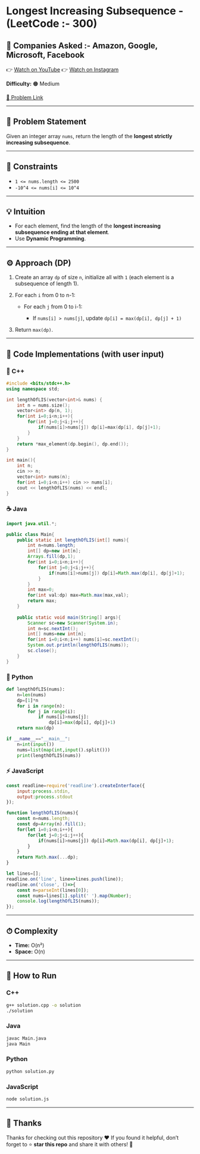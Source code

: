 # Longest Increasing Subsequence - (LeetCode :- 300)

## 🏢 Companies Asked :- Amazon, Google, Microsoft, Facebook

👉 [Watch on YouTube](https://youtube.com/@codebash10010?si=_iT9ZHNks9ZaN4d5)
👉 [Watch on Instagram](https://www.instagram.com/codebash.official/)

**Difficulty:** 🟠 Medium

[🔗 Problem Link](https://leetcode.com/problems/longest-increasing-subsequence/)

---

## 🧩 Problem Statement

Given an integer array `nums`, return the length of the **longest strictly increasing subsequence**.

---

## 📌 Constraints

* `1 <= nums.length <= 2500`
* `-10^4 <= nums[i] <= 10^4`

---

## 💡 Intuition

* For each element, find the length of the **longest increasing subsequence ending at that element**.
* Use **Dynamic Programming**.

---

## ⚙️ Approach (DP)

1. Create an array `dp` of size `n`, initialize all with `1` (each element is a subsequence of length 1).
2. For each `i` from 0 to n-1:

   * For each `j` from 0 to i-1:

     * If `nums[i] > nums[j]`, update `dp[i] = max(dp[i], dp[j] + 1)`
3. Return `max(dp)`.

---

## 🧩 Code Implementations (with user input)

### 🧱 C++

```cpp
#include <bits/stdc++.h>
using namespace std;

int lengthOfLIS(vector<int>& nums) {
    int n = nums.size();
    vector<int> dp(n, 1);
    for(int i=0;i<n;i++){
        for(int j=0;j<i;j++){
            if(nums[i]>nums[j]) dp[i]=max(dp[i], dp[j]+1);
        }
    }
    return *max_element(dp.begin(), dp.end());
}

int main(){
    int n;
    cin >> n;
    vector<int> nums(n);
    for(int i=0;i<n;i++) cin >> nums[i];
    cout << lengthOfLIS(nums) << endl;
}
```

### ☕ Java

```java
import java.util.*;

public class Main{
    public static int lengthOfLIS(int[] nums){
        int n=nums.length;
        int[] dp=new int[n];
        Arrays.fill(dp,1);
        for(int i=0;i<n;i++){
            for(int j=0;j<i;j++){
                if(nums[i]>nums[j]) dp[i]=Math.max(dp[i], dp[j]+1);
            }
        }
        int max=0;
        for(int val:dp) max=Math.max(max,val);
        return max;
    }
    
    public static void main(String[] args){
        Scanner sc=new Scanner(System.in);
        int n=sc.nextInt();
        int[] nums=new int[n];
        for(int i=0;i<n;i++) nums[i]=sc.nextInt();
        System.out.println(lengthOfLIS(nums));
        sc.close();
    }
}
```

### 🐍 Python

```python
def lengthOfLIS(nums):
    n=len(nums)
    dp=[1]*n
    for i in range(n):
        for j in range(i):
            if nums[i]>nums[j]:
                dp[i]=max(dp[i], dp[j]+1)
    return max(dp)

if __name__=="__main__":
    n=int(input())
    nums=list(map(int,input().split()))
    print(lengthOfLIS(nums))
```

### ⚡ JavaScript

```javascript
const readline=require('readline').createInterface({
    input:process.stdin,
    output:process.stdout
});

function lengthOfLIS(nums){
    const n=nums.length;
    const dp=Array(n).fill(1);
    for(let i=0;i<n;i++){
        for(let j=0;j<i;j++){
            if(nums[i]>nums[j]) dp[i]=Math.max(dp[i], dp[j]+1);
        }
    }
    return Math.max(...dp);
}

let lines=[];
readline.on('line', line=>lines.push(line));
readline.on('close', ()=>{
    const n=parseInt(lines[0]);
    const nums=lines[1].split(' ').map(Number);
    console.log(lengthOfLIS(nums));
});
```

---

## ⏱ Complexity

* **Time:** O(n²)
* **Space:** O(n)

---

## 🚀 How to Run

### **C++**

```bash
g++ solution.cpp -o solution
./solution
```

### **Java**

```bash
javac Main.java
java Main
```

### **Python**

```bash
python solution.py
```

### **JavaScript**

```bash
node solution.js
```

---

## 🙏 Thanks

Thanks for checking out this repository ❤️
If you found it helpful, don’t forget to ⭐ **star this repo** and share it with others! 🚀
